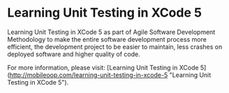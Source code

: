 Learning Unit Testing in XCode 5
=====================

Learning Unit Testing in XCode 5  as part of Agile Software Development Methodology to make the entire 
software development process more efficient, the development project to be easier to maintain, 
less crashes on deployed software and higher quality of code.

For more information, please visit: [Learning Unit Testing in XCode 5]
(http://mobileoop.com/learning-unit-testing-in-xcode-5 "Learning Unit Testing in XCode 5").
